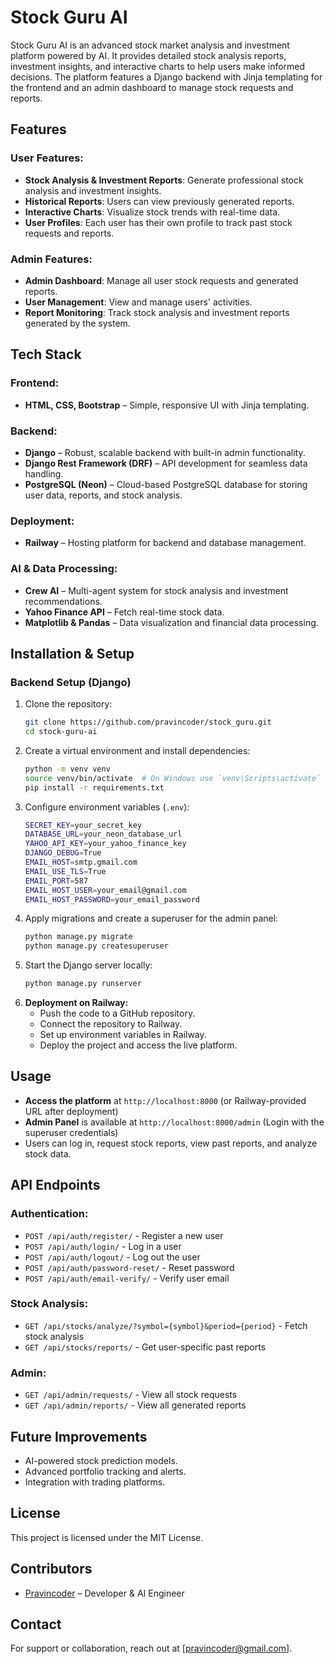 # Stock Guru AI

Stock Guru AI is an advanced stock market analysis and investment platform powered by AI. It provides detailed stock analysis reports, investment insights, and interactive charts to help users make informed decisions. The platform features a Django backend with Jinja templating for the frontend and an admin dashboard to manage stock requests and reports.

## Features

### User Features:
- **Stock Analysis & Investment Reports**: Generate professional stock analysis and investment insights.
- **Historical Reports**: Users can view previously generated reports.
- **Interactive Charts**: Visualize stock trends with real-time data.
- **User Profiles**: Each user has their own profile to track past stock requests and reports.

### Admin Features:
- **Admin Dashboard**: Manage all user stock requests and generated reports.
- **User Management**: View and manage users' activities.
- **Report Monitoring**: Track stock analysis and investment reports generated by the system.

## Tech Stack

### Frontend:
- **HTML, CSS, Bootstrap** – Simple, responsive UI with Jinja templating.

### Backend:
- **Django** – Robust, scalable backend with built-in admin functionality.
- **Django Rest Framework (DRF)** – API development for seamless data handling.
- **PostgreSQL (Neon)** – Cloud-based PostgreSQL database for storing user data, reports, and stock analysis.

### Deployment:
- **Railway** – Hosting platform for backend and database management.

### AI & Data Processing:
- **Crew AI** – Multi-agent system for stock analysis and investment recommendations.
- **Yahoo Finance API** – Fetch real-time stock data.
- **Matplotlib & Pandas** – Data visualization and financial data processing.

## Installation & Setup

### Backend Setup (Django)
1. Clone the repository:
   ```sh
   git clone https://github.com/pravincoder/stock_guru.git
   cd stock-guru-ai
   ```
2. Create a virtual environment and install dependencies:
   ```sh
   python -m venv venv
   source venv/bin/activate  # On Windows use `venv\Scripts\activate`
   pip install -r requirements.txt
   ```
3. Configure environment variables (`.env`):
   ```sh
   SECRET_KEY=your_secret_key
   DATABASE_URL=your_neon_database_url
   YAHOO_API_KEY=your_yahoo_finance_key
   DJANGO_DEBUG=True
   EMAIL_HOST=smtp.gmail.com
   EMAIL_USE_TLS=True
   EMAIL_PORT=587
   EMAIL_HOST_USER=your_email@gmail.com
   EMAIL_HOST_PASSWORD=your_email_password
   ```
4. Apply migrations and create a superuser for the admin panel:
   ```sh
   python manage.py migrate
   python manage.py createsuperuser
   ```
5. Start the Django server locally:
   ```sh
   python manage.py runserver
   ```
6. **Deployment on Railway:**
   - Push the code to a GitHub repository.
   - Connect the repository to Railway.
   - Set up environment variables in Railway.
   - Deploy the project and access the live platform.

## Usage
- **Access the platform** at `http://localhost:8000` (or Railway-provided URL after deployment)
- **Admin Panel** is available at `http://localhost:8000/admin` (Login with the superuser credentials)
- Users can log in, request stock reports, view past reports, and analyze stock data.

## API Endpoints

### Authentication:
- `POST /api/auth/register/` - Register a new user
- `POST /api/auth/login/` - Log in a user
- `POST /api/auth/logout/` - Log out the user
- `POST /api/auth/password-reset/` - Reset password
- `POST /api/auth/email-verify/` - Verify user email

### Stock Analysis:
- `GET /api/stocks/analyze/?symbol={symbol}&period={period}` - Fetch stock analysis
- `GET /api/stocks/reports/` - Get user-specific past reports

### Admin:
- `GET /api/admin/requests/` - View all stock requests
- `GET /api/admin/reports/` - View all generated reports

## Future Improvements
- AI-powered stock prediction models.
- Advanced portfolio tracking and alerts.
- Integration with trading platforms.

## License
This project is licensed under the MIT License.

## Contributors
- [Pravincoder](https://github.com/pravincoder) – Developer & AI Engineer

## Contact
For support or collaboration, reach out at [pravincoder@gmail.com].


